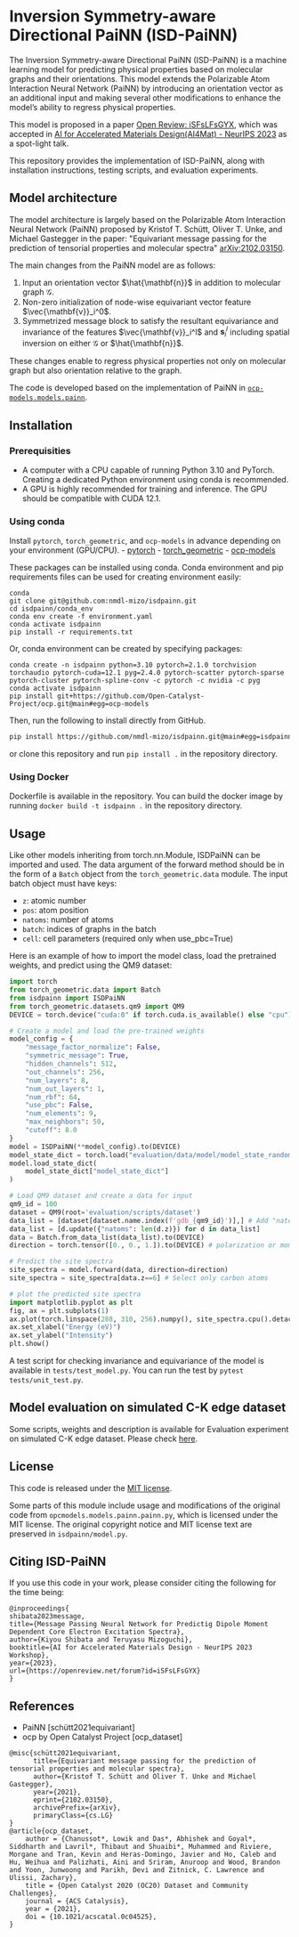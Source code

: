 # Inversion Symmetry-aware Directional PaiNN (ISD-PaiNN)

The Inversion Symmetry-aware Directional PaiNN (ISD-PaiNN) is a machine learning model for predicting physical properties based on molecular graphs and their orientations. This model extends the Polarizable Atom Interaction Neural Network (PaiNN) by introducing an orientation vector as an additional input and making several other modifications to enhance the model’s ability to regress physical properties. 

This model is proposed in a paper
[Open Review: iSFsLFsGYX](https://openreview.net/forum?id=iSFsLFsGYX), which was accepted in [AI for 
Accelerated Materials Design(AI4Mat) - NeurIPS 2023](https://sites.google.com/view/ai4mat/home) as a spot-light talk.

This repository provides the implementation of ISD-PaiNN, along with installation instructions, testing scripts, and evaluation experiments.

## Model architecture
The model architecture is largely based on the Polarizable Atom Interaction Neural Network (PaiNN) proposed by Kristof T. Schütt, Oliver T. Unke, and Michael Gastegger in the paper:
"Equivariant message passing for the prediction of tensorial properties and molecular spectra"
[arXiv:2102.03150](https://arxiv.org/abs/2102.03150).

The main changes from the PaiNN model are as follows:
1. Input an orientation vector $\hat{\mathbf{n}}$ in addition to molecular graph $\mathcal{G}$.
1. Non-zero initialization of node-wise equivariant vector feature $\vec{\mathbf{v}}_i^0$.
1. Symmetrized message block to satisfy the resultant equivariance and invariance of the features $\vec{\mathbf{v}}_i^l$ and $\mathbf{s}_i^l$ including spatial inversion on either $\mathcal{G}$ or $\hat{\mathbf{n}}$.

These changes enable to regress physical properties not only on molecular graph but also orientation relative to the graph.

The code is developed based on the implementation of PaiNN in [`ocp-models.models.painn`](https://github.com/Open-Catalyst-Project/ocp/tree/main/ocpmodels/models/painn).

## Installation

### Prerequisities
- A computer with a CPU capable of running Python 3.10 and PyTorch. Creating a dedicated Python environment using conda is recommended.
- A GPU is highly recommended for training and inference. The GPU should be compatible with CUDA 12.1.

### Using conda
Install `pytorch`, `torch_geometric`, and `ocp-models` in advance depending on your environment (GPU/CPU).
    - [pytorch](https://pytorch.org/)
    - [torch_geometric](https://pytorch-geometric.readthedocs.io/en/latest/install/installation.html)
    - [ocp-models](https://github.com/Open-Catalyst-Project/ocp/blob/main/INSTALL.md)

These packages can be installed using conda.
Conda environment and pip requirements files can be used for creating environment easily:
```
conda 
git clone git@github.com:nmdl-mizo/isdpainn.git
cd isdpainn/conda_env
conda env create -f environment.yaml
conda activate isdpainn
pip install -r requirements.txt
```
Or, conda environment can be created by specifying packages:
```
conda create -n isdpainn python=3.10 pytorch=2.1.0 torchvision torchaudio pytorch-cuda=12.1 pyg=2.4.0 pytorch-scatter pytorch-sparse pytorch-cluster pytorch-spline-conv -c pytorch -c nvidia -c pyg
conda activate isdpainn
pip install git+https://github.com/Open-Catalyst-Project/ocp.git@main#egg=ocp-models
```

Then, run the following to install directly from GitHub.
```sh
pip install https://github.com/nmdl-mizo/isdpainn.git@main#egg=isdpainn
```
or clone this repository and run `pip install .` in the repository directory.

### Using Docker
Dockerfile is available in the repository.
You can build the docker image by running `docker build -t isdpainn .` in the repository directory.

## Usage
Like other models inheriting from torch.nn.Module, ISDPaiNN can be imported and used.
The data argument of the forward method should be in the form of a `Batch` object from the `torch_geometric.data` module.
The input batch object must have keys:
- `z`: atomic number
- `pos`: atom position
- `natoms`: number of atoms
- `batch`: indices of graphs in the batch
- `cell`: cell parameters (required only when use_pbc=True)

Here is an example of how to import the model class, load the pretrained weights, and predict using the QM9 dataset:

```python
import torch
from torch_geometric.data import Batch
from isdpainn import ISDPaiNN
from torch_geometric.datasets.qm9 import QM9
DEVICE = torch.device("cuda:0" if torch.cuda.is_available() else "cpu")

# Create a model and load the pre-trained weights
model_config = {
    "message_factor_normalize": False,
    "symmetric_message": True,
    "hidden_channels": 512,
    "out_channels": 256,
    "num_layers": 8,
    "num_out_layers": 1,
    "num_rbf": 64,
    "use_pbc": False,
    "num_elements": 9,
    "max_neighbors": 50,
    "cutoff": 8.0
}
model = ISDPaiNN(**model_config).to(DEVICE)
model_state_dict = torch.load("evaluation/data/model/model_state_random_split.pt", map_location=DEVICE)
model.load_state_dict(
    model_state_dict["model_state_dict"]
)

# Load QM9 dataset and create a data for input
qm9_id = 100
dataset = QM9(root='evaluation/scripts/dataset')
data_list = [dataset[dataset.name.index(f'gdb_{qm9_id}')],] # Add "natoms" key, which is required for the forward method
data_list = [d.update({"natoms": len(d.z)}) for d in data_list]
data = Batch.from_data_list(data_list).to(DEVICE)
direction = torch.tensor([0., 0., 1.]).to(DEVICE) # polarization or momentum transfer along z direction

# Predict the site spectra
site_spectra = model.forward(data, direction=direction)
site_spectra = site_spectra[data.z==6] # Select only carbon atoms

# plot the predicted site spectra
import matplotlib.pyplot as plt
fig, ax = plt.subplots(1)
ax.plot(torch.linspace(288, 310, 256).numpy(), site_spectra.cpu().detach().numpy().T)
ax.set_xlabel("Energy (eV)")
ax.set_ylabel("Intensity")
plt.show()
```

A test script for checking invariance and equivariance of the model is available in `tests/test_model.py`.
You can run the test by `pytest tests/unit_test.py`.

## Model evaluation on simulated C-K edge dataset
Some scripts, weights and description is available for Evaluation experiment on simulated C-K edge dataset.
Please check [here](/evaluation/README.md).

## License
This code is released under the [MIT license](./LICENSE).

Some parts of this module include usage and modifications of the original code from `opcmodels.models.painn.painn.py`, which is licensed under the MIT license.
The original copyright notice and MIT license text are preserved in `isdpainn/model.py`.

## Citing ISD-PaiNN
If you use this code in your work, please consider citing the following for the time being:
```
@inproceedings{
shibata2023message,
title={Message Passing Neural Network for Predictig Dipole Moment Dependent Core Electron Excitation Spectra},
author={Kiyou Shibata and Teruyasu Mizoguchi},
booktitle={AI for Accelerated Materials Design - NeurIPS 2023 Workshop},
year={2023},
url={https://openreview.net/forum?id=iSFsLFsGYX}
}
```

## References
- PaiNN [schütt2021equivariant]
- ocp by Open Catalyst Project [ocp_dataset]
```
@misc{schütt2021equivariant,
      title={Equivariant message passing for the prediction of tensorial properties and molecular spectra}, 
      author={Kristof T. Schütt and Oliver T. Unke and Michael Gastegger},
      year={2021},
      eprint={2102.03150},
      archivePrefix={arXiv},
      primaryClass={cs.LG}
}
@article{ocp_dataset,
    author = {Chanussot*, Lowik and Das*, Abhishek and Goyal*, Siddharth and Lavril*, Thibaut and Shuaibi*, Muhammed and Riviere, Morgane and Tran, Kevin and Heras-Domingo, Javier and Ho, Caleb and Hu, Weihua and Palizhati, Aini and Sriram, Anuroop and Wood, Brandon and Yoon, Junwoong and Parikh, Devi and Zitnick, C. Lawrence and Ulissi, Zachary},
    title = {Open Catalyst 2020 (OC20) Dataset and Community Challenges},
    journal = {ACS Catalysis},
    year = {2021},
    doi = {10.1021/acscatal.0c04525},
}
```
